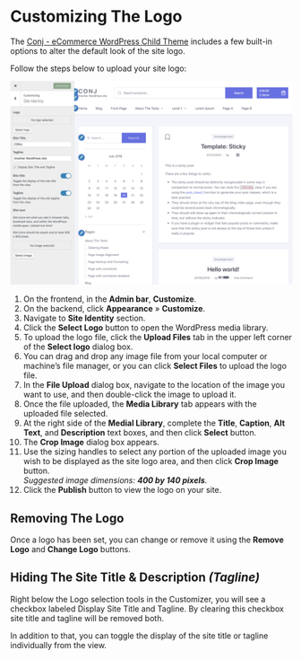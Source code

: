 # Customizing The Logo

The [Conj - eCommerce WordPress Child Theme](https://themeforest.net/item/conj-ecommerce-wordpress-theme/21935639?ref=mypreview) includes a few built-in options to alter the default look of the site logo.

Follow the steps below to upload your site logo:

![Customizing The Logo](img/customizing-logo.png)

1. On the frontend, in the **Admin bar**, **Customize**.
2. On the backend, click **Appearance** » **Customize**.
3. Navigate to **Site Identity** section.
4. Click the **Select Logo** button to open the WordPress media library.
5. To upload the logo file, click the **Upload Files** tab in the upper left corner of the **Select logo** dialog box.
6. You can drag and drop any image file from your local computer or machine’s file manager, or you can click **Select Files** to upload the logo file.
7. In the **File Upload** dialog box, navigate to the location of the image you want to use, and then double-click the image to upload it.
8. Once the file uploaded, the **Media Library** tab appears with the uploaded file selected.
9. At the right side of the **Medial Library**, complete the **Title**, **Caption**, **Alt Text**, and **Description** text boxes, and then click **Select** button.
10. The **Crop Image** dialog box appears.
11. Use the sizing handles to select any portion of the uploaded image you wish to be displayed as the site logo area, and then click **Crop Image** button.<br/>*Suggested image dimensions: **400 by 140 pixels**.*
12. Click the **Publish** button to view the logo on your site.

## Removing The Logo

Once a logo has been set, you can change or remove it using the **Remove Logo** and **Change Logo** buttons.

## Hiding The Site Title & Description *(Tagline)*

Right below the Logo selection tools in the Customizer, you will see a checkbox labeled Display Site Title and Tagline. By clearing this checkbox site title and tagline will be removed both.

In addition to that, you can toggle the display of the site title or tagline individually from the view.
